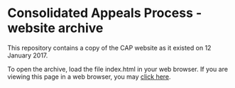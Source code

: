 # Consolidated Appeals Process - website archive

This repository contains a copy of the CAP website as it existed on 12 January 2017.

To open the archive, load the file index.html in your web browser. If you are viewing this page in a web browser, you may <a href="index.html">click here</a>.